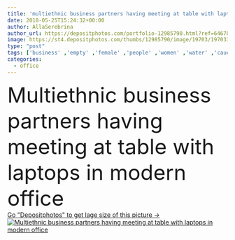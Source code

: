 ```yaml
---
title: 'multiethnic business partners having meeting at table with laptops in modern office '
date: 2018-05-25T15:24:32+00:00
author: AllaSerebrina
author_url: https://depositphotos.com/portfolio-12985790.html?ref=64678756
image: https://st4.depositphotos.com/thumbs/12985790/image/19703/197033552/api_thumb_450.jpg?forcejpeg=true
type: "post"
tags: ['business' ,'empty' ,'female' ,'people' ,'women' ,'water' ,'caucasian' ,'girls' ,'male' ,'coffee' ,'drink' ,'Men' ,'office' ,'beverage' ,'digital' ,'electronics' ,'occupation' ,'work' ,'job' ,'together' ,'indoors' ,'profession' ,'team' ,'teamwork' ,'workplace' ,'workspace' ,'businessmen' ,'businesspeople' ,'partners' ,'computers' ,'devices' ,'colleagues' ,'laptops' ,'coworkers' ,'notebooks' ,'businesswomen' ,'gadgets' ,'multicultural' ,'multiethnic' ,'copy space' ,'Young Adults' ,'blank screen' ,'asian man' ,'coffee to go' ,'disposable cups' ,'coworking' ,'paper cups' ]
categories: 
  - office
---
```

<div aling="center">
            <font size="60"> Multiethnic business partners having meeting at table with laptops in modern office</font>   
</div>
<div>
    <a href='https://depositphotos.com/197033552/stock-photo-multiethnic-business-partners-having-meeting.html?ref=64678756' target=_blank > Go "Depositphotos" to get lage size of this picture ->
        <img href='https://depositphotos.com/197033552/stock-photo-multiethnic-business-partners-having-meeting.html?ref=64678756' src='https://st4.depositphotos.com/12985790/19703/i/950/depositphotos_197033552-stock-photo-multiethnic-business-partners-having-meeting.jpg?forcejpeg=true' alt='Multiethnic business partners having meeting at table with laptops in modern office' >
    </a>
</div>
